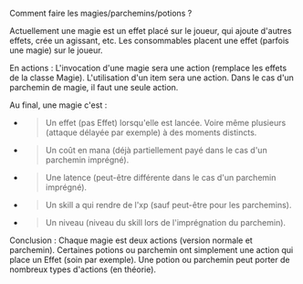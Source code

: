 Comment faire les magies/parchemins/potions ?

Actuellement une magie est un effet placé sur le joueur, qui ajoute d'autres effets, crée un agissant, etc.
Les consommables placent une effet (parfois une magie) sur le joueur.

En actions :
L'invocation d'une magie sera une action (remplace les effets de la classe Magie).
L'utilisation d'un item sera une action.
Dans le cas d'un parchemin de magie, il faut une seule action.



Au final, une magie c'est :
 - > Un effet (pas Effet) lorsqu'elle est lancée. Voire même plusieurs (attaque délayée par exemple) à des moments distincts.
 - > Un coût en mana (déjà partiellement payé dans le cas d'un parchemin imprégné).
 - > Une latence (peut-être différente dans le cas d'un parchemin imprégné).
 - > Un skill a qui rendre de l'xp (sauf peut-être pour les parchemins).
 - > Un niveau (niveau du skill lors de l'imprégnation du parchemin).



Conclusion :
Chaque magie est deux actions (version normale et parchemin).
Certaines potions ou parchemin ont simplement une action qui place un Effet (soin par exemple).
Une potion ou parchemin peut porter de nombreux types d'actions (en théorie).